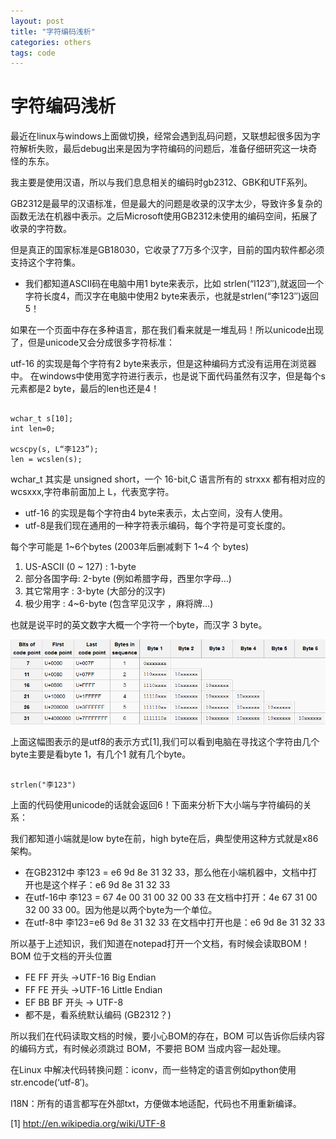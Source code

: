 ```yaml
---
layout: post
title: "字符编码浅析"
categories: others
tags: code
---
```

字符编码浅析
==========
最近在linux与windows上面做切换，经常会遇到乱码问题，又联想起很多因为字符解析失败，最后debug出来是因为字符编码的问题后，准备仔细研究这一块奇怪的东东。

我主要是使用汉语，所以与我们息息相关的编码时gb2312、GBK和UTF系列。

GB2312是最早的汉语标准，但是最大的问题是收录的汉字太少，导致许多复杂的函数无法在机器中表示。之后Microsoft使用GB2312未使用的编码空间，拓展了收录的字符数。

但是真正的国家标准是GB18030，它收录了7万多个汉字，目前的国内软件都必须支持这个字符集。

* 我们都知道ASCII码在电脑中用1 byte来表示，比如 strlen(“l123″),就返回一个字符长度4，而汉字在电脑中使用2 byte来表示，也就是strlen(“李123″)返回5！

如果在一个页面中存在多种语言，那在我们看来就是一堆乱码！所以unicode出现了，但是unicode又会分成很多字符标准：

utf-16 的实现是每个字符有2 byte来表示，但是这种编码方式没有运用在浏览器中。
在windows中使用宽字符进行表示，也是说下面代码虽然有汉字，但是每个s元素都是2 byte，最后的len也还是4！

<pre><code>
wchar_t s[10];
int len=0;
 
wcscpy(s, L“李123”);
len = wcslen(s);
</code></pre>

wchar_t 其实是 unsigned short，一个 16-bit,C 语言所有的 strxxx 都有相对应的 wcsxxx,字符串前面加上 L，代表宽字符。

* utf-16 的实现是每个字符由4 byte来表示，太占空间，没有人使用。
* utf-8是我们现在通用的一种字符表示编码，每个字符是可变长度的。

每个字可能是 1~6个bytes (2003年后删减剩下 1~4 个 bytes)

1. US-ASCII (0 ~ 127) : 1-byte
2. 部分各国字母: 2-byte (例如希腊字母，西里尔字母…)
3. 其它常用字 : 3-byte (大部分的汉字)
4. 极少用字 : 4~6-byte (包含罕见汉字 ，麻将牌…)

也就是说平时的英文数字大概一个字符一个byte，而汉字 3 byte。

![](/assets/pic/unicode.png)

上面这幅图表示的是utf8的表示方式[1],我们可以看到电脑在寻找这个字符由几个byte主要是看byte 1，有几个1 就有几个byte。

<pre><code>
strlen("李123")
</code></pre>

上面的代码使用unicode的话就会返回6！下面来分析下大小端与字符编码的关系：

我们都知道小端就是low byte在前，high byte在后，典型使用这种方式就是x86架构。

* 在GB2312中 李123 = e6 9d 8e 31 32 33，那么他在小端机器中，文档中打开也是这个样子：e6 9d 8e 31 32 33
* 在utf-16中 李123 = 67 4e  00 31 00 32 00 33 在文档中打开：4e 67 31 00 32 00 33 00。因为他是以两个byte为一个单位。
* 在utf-8中 李123=e6 9d 8e 31 32 33 在文档中打开也是：e6 9d 8e 31 32 33

所以基于上述知识，我们知道在notepad打开一个文档，有时候会读取BOM！BOM 位于文档的开头位置

* FE FF 开头 ->UTF-16 Big Endian
* FF FE 开头 ->UTF-16 Little Endian
* EF BB BF 开头 -> UTF-8
* 都不是，看系统默认编码 (GB2312？)

所以我们在代码读取文档的时候，要小心BOM的存在，BOM 可以告诉你后续内容的编码方式，有时候必须跳过 BOM，不要把 BOM 当成内容一起处理。

在Linux 中解决代码转换问题：iconv，而一些特定的语言例如python使用 str.encode(‘utf-8′)。

I18N：所有的语言都写在外部txt，方便做本地适配，代码也不用重新编译。

 

[1] [htpt://en.wikipedia.org/wiki/UTF-8](htpt://en.wikipedia.org/wiki/UTF-8)